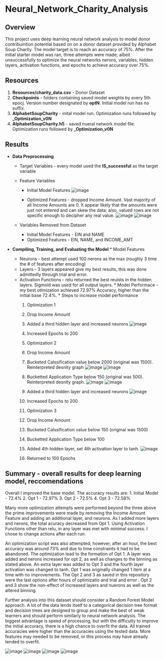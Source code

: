 # Neural_Network_Charity_Analysis

## Overview
This project uses deep learning neural network analysis to model donor contribumtion potential based on on a donor dataset provided by Alphabet Soup Charity.  The model target is to reach an accuracy of 75%.  After the initial starter model was ran, three attempts were made; albeit unsuccessfully to optimize the neural networks nerons, variables, hidden layers, activation functions, and epochs to achieve accuracy over 75%.  

## Resources
  1. **Resources/charity_data.csv** - Donor Dataset
  2. **Checkpoints** - folders containing saved model weights by every 5th epocj.  Version number designated by **optN**. Initial model run has no suffix. 
  3. **AlphabetSoupCharity** - inital model run.  Optimization runs followed by **_Optimization_v0N**
  4. **AlphabetSoupCharity.h5** - saved nueral network model file.  Optimization runs followed by **_Optimization_v0N**

## Results
  * **Data Preprocessing**
    * Target Variables - every model used the **IS_successful** as the target variable
    * Feature Variables
      * Initial Model Features
      ![image](https://user-images.githubusercontent.com/91850824/165209876-c94c324f-f448-4702-9250-ead5342b2524.png)

      * Optimized Features - dropped Income Amount.  Vast majority of all Income Amounts are 0.  It appear likely that the amounts were just not entered and can skew the data; also, valued rows are not specific enough to decipher any real value.
      ![image](https://user-images.githubusercontent.com/91850824/165209901-e8078fe5-2639-48ef-b396-2a8721a64ecf.png)
      ![image](https://user-images.githubusercontent.com/91850824/165210133-7d012486-2dac-48c4-a57a-b39b176b9ac7.png)

    * Variables Removed from Dataset
      * Initial Model Features - EIN and NAME
      * Optimized Features - EIN, NAME, and INCOME_AMT 
     
   * **Compiling, Training, and Evaluating the Model**
    * Model Features
      * Neurons - best attempt used 100 nerons as the max (roughly 3 time the # of features after encoding)
      * Layers - 3 layers appeared give my best results, this was done admittedly through trial and error.
      * Activation Functions - relu returned the best reulsts in the hidden layers.  Sigmoid was used for all output layers.
    * Model Performace - my best otimization achieved 72.97% Accuracy, higher than the initial base 72.4%.
    * Steps to increase model performance
        1. Optimization 1
          1. Drop Income Amount
          2. Added a third hidden layer and increased neurons 
            ![image](https://user-images.githubusercontent.com/91850824/165212829-7c5f316e-8fb2-4b4f-b644-10d19bf0ada2.png)
          3. Increased Epochs to 200
            
        2. Optimization 2
          1. Drop Income Amount
          2. Bucketed Calssification value below 2000 (original was 1500).  Reinterpreted desnity graph
            ![image](https://user-images.githubusercontent.com/91850824/165212695-5bf0b536-8c19-41e5-8a91-064ad7c44bbf.png)
            ![image](https://user-images.githubusercontent.com/91850824/165212710-4e2da7f7-0c31-43c3-b0a4-05d98cf2d0c1.png)
          3.  Bucketted Application Type below 150 (original was 500). Reinterpreted desnity graph.
            ![image](https://user-images.githubusercontent.com/91850824/165213602-3d75da2d-7138-4b3c-93bd-503d031980b3.png)
            ![image](https://user-images.githubusercontent.com/91850824/165213622-aae42bd3-74d3-4e67-b1cc-f994a066ceea.png)
          4. Added a third hidden layer and increased neurons 
            ![image](https://user-images.githubusercontent.com/91850824/165213654-7264b80c-975a-460c-bc22-84d9116e8252.png)
          5. Increased Epochs to 200
        
        3. Optimization 3
          1. Drop Income Amount
          2. Bucketed Calssification value below 150 (original was 1500)
          3. Bucketted Application Type below 100
          4. Added 4th hidden layer, set 4th activation layer to tanh.
          ![image](https://user-images.githubusercontent.com/91850824/165214020-2ce07e3a-f71d-4710-b66c-5d9f073af21f.png)
          5.  Returned to 100 Epochs


## Summary - overall results for deep learning model, reccomendations 

  Overall I improved the base model.  The accuracy results are:
    1.  Initial Model - 72.4%
    2.  Opt 1 - 72.97%
    3.  Opt 2 - 72.5%
    4.  Opt 3 - 72.58%
   
  Many more optimization attempts were performed beyond the three above the prime improvements were made by removing the Income Amount Feature and adding an additional layer, and neurons.  As I added more layers and nerons, the total acuracy decreased from Opt 1.  Using Activation Functions other than relu, in any layer was met with minimal success.  I chose to change actions after each run.
  
An optimization script was also attempted; however, after an hour, the bext accuracy was around 73% and due to time constraints it had to be abandoned.  The optimization lead to the formation of Opt 1.  A layer was added and nerons increased for opt 2, as well as changes to the binning as stated above.  An extra layer was added to Opt 3 and the fourth layer activation was changed to tanh.  Opt 1 was originally changed 1 item at a time with no improvements.  The Opt 2 and 3 as saved in this repository were the last options after hours of optimizatio and trial and error .  Opt 2 and 3 show the non-effect of increased layers and nuerons as well as the altered binning.
  
 Further analysis into this dataset should consider a Random Forest Model approach.  A lot of the data lends itself to a categorical decision tree format and decision trees are designed to group and make the best of weak learners and should perform similarly to neural network analysis.  The biggest advantage is speed of processing, but with the difficulty to improve the initial accuracy, there is a high chance to overfit the data.  All trained accuracies were higher than the accuracies using the tested data.  More features may needed to be removed, or this process may have already tended to overfit.
 
 ![image](https://user-images.githubusercontent.com/91850824/165218402-05435ac4-ad27-4a31-aa6c-1c6e6eeaa2e9.png)
  ![image](https://user-images.githubusercontent.com/91850824/165218414-4b80318e-6aea-4ca0-b76e-2cebd9ca14cf.png)
  ![image](https://user-images.githubusercontent.com/91850824/165218439-fde04ee5-439a-4b3a-8eac-fd916bc6de4d.png)
  ![image](https://user-images.githubusercontent.com/91850824/165218458-04e92788-f0a0-45c4-bf3e-73f781d7f51d.png)





    
